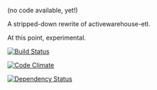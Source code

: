 (no code available, yet!)

A stripped-down rewrite of activewarehouse-etl.

At this point, experimental.

[![Build Status](https://travis-ci.org/thbar/kiba.svg?branch=master)](https://travis-ci.org/thbar/kiba)

[![Code Climate](https://codeclimate.com/github/thbar/kiba/badges/gpa.svg)](https://codeclimate.com/github/thbar/kiba)

[![Dependency Status](https://gemnasium.com/thbar/kiba.svg)](https://gemnasium.com/thbar/kiba)
